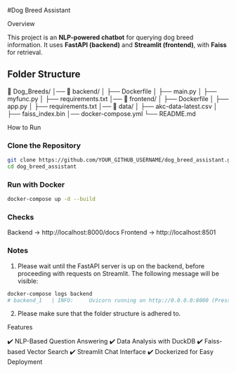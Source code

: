 #Dog Breed Assistant

Overview

This project is an **NLP-powered chatbot** for querying dog breed information. 
It uses **FastAPI (backend)** and **Streamlit (frontend)**, with **Faiss** for retrieval.

## Folder Structure
📂 Dog_Breeds/ 
│── 📂 backend/
│ ├── Dockerfile
│ ├── main.py
│ ├── myfunc.py
│ ├── requirements.txt
│── 📂 frontend/
│ ├── Dockerfile
│ ├── app.py
│ ├── requirements.txt
│── 📂 data/
│ ├── akc-data-latest.csv
│ ├── faiss_index.bin
│── docker-compose.yml
└── README.md


How to Run
### **Clone the Repository**
```bash
git clone https://github.com/YOUR_GITHUB_USERNAME/dog_breed_assistant.git
cd dog_breed_assistant
```

### **Run with Docker**
```bash
docker-compose up -d --build
```

### **Checks**
Backend → http://localhost:8000/docs
Frontend → http://localhost:8501

### Notes
1. Please wait until the FastAPI server is up on the backend, before proceeding with requests on Streamlit. The following message will be visible:
```bash
docker-compose logs backend
# backend_1   | INFO:     Uvicorn running on http://0.0.0.0:8000 (Press CTRL+C to quit)
```
2. Please make sure that the folder structure is adhered to.


Features

✔️ NLP-Based Question Answering
✔️ Data Analysis with DuckDB
✔️ Faiss-based Vector Search
✔️ Streamlit Chat Interface
✔️ Dockerized for Easy Deployment




